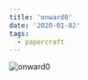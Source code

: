 ```yaml
---
title: 'onward0'
date: '2020-01-02'
tags:
  - papercraft
---
```


![onward0](/images/matisse_website_images/onward0.png)
